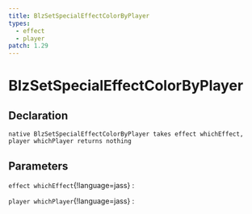 ```yaml
---
title: BlzSetSpecialEffectColorByPlayer
types:
  - effect
  - player
patch: 1.29
---
```


# BlzSetSpecialEffectColorByPlayer

## Declaration

```jass
native BlzSetSpecialEffectColorByPlayer takes effect whichEffect, player whichPlayer returns nothing
```

## Parameters
`effect whichEffect`{!language=jass}
: 

`player whichPlayer`{!language=jass}
: 
